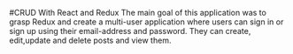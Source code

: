 #CRUD With React and Redux
The main goal of this application was to grasp Redux and create a multi-user application
where users can sign in or sign up using their email-address and password. They can create,
edit,update and delete posts and view them. 